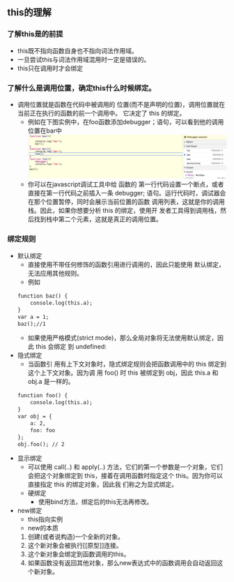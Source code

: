 ## this的理解
### 了解this是的前提
+ this既不指向函数自身也不指向词法作用域。
+ 一旦尝试this与词法作用域混用时一定是错误的。
+ this只在调用时才会绑定
### 了解什么是调用位置，确定this什么时候绑定。
+ 调用位置就是函数在代码中被调用的 位置(而不是声明的位置)，调用位置就在当前正在执行的函数的前一个调用中。 它决定了 this 的绑定。
    - 例如在下图实例中，在foo函数添加debugger；语句，可以看到他的调用位置在bar中
    ![eg1](_v_images/20201116160148631_1605194044.png)
    - 你可以在javascript调试工具中给 函数的 第一行代码设置一个断点，或者直接在第一行代码之前插入一条 debugger; 语句。运行代码时，调试器会在那个位置暂停，同时会展示当前位置的函数 调用列表，这就是你的调用栈。因此，如果你想要分析 this 的绑定，使用开 发者工具得到调用栈，然后找到栈中第二个元素，这就是真正的调用位置。
### 绑定规则
+ 默认绑定
    - 直接使用不带任何修饰的函数引用进行调用的，因此只能使用 默认绑定，无法应用其他规则。
    - 例如
    ```
    function baz() {
        console.log(this.a);
    }
    var a = 1;
    baz();//1
    ```
    - 如果使用严格模式(strict mode)，那么全局对象将无法使用默认绑定，因此 this 会绑定 到 undefined:
+ 隐式绑定
    - 当函数引 用有上下文对象时，隐式绑定规则会把函数调用中的 this 绑定到这个上下文对象。因为调 用 foo() 时 this 被绑定到 obj，因此 this.a 和 obj.a 是一样的。
    ```
    function foo() {
        console.log(this.a);
    }
    var obj = {
        a: 2,
        foo: foo
    };
    obj.foo(); // 2
    ```
+ 显示绑定
    - 可以使用 call(..) 和 apply(..) 方法，它们的第一个参数是一个对象，它们会把这个对象绑定到 this，接着在调用函数时指定这个 this。因为你可以直接指定 this 的绑定对象，因此我 们称之为显式绑定。
    - 硬绑定
        - 使用bind方法，绑定后的this无法再修改。
+ new绑定
    - this指向实例
    - new的本质
    1. 创建(或者说构造)一个全新的对象。
    2. 这个新对象会被执行[[原型]]连接。
    3. 这个新对象会绑定到函数调用的this。
    4. 如果函数没有返回其他对象，那么new表达式中的函数调用会自动返回这个新对象。        